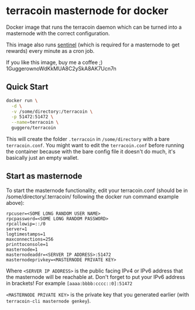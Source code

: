 terracoin masternode for docker
===================

Docker image that runs the terracoin daemon which can be turned into a masternode with the correct configuration.

This image also runs [sentinel](https://github.com/terracoin/sentinel) (which is required for a masternode to get rewards) every minute as a cron job.

If you like this image, buy me a coffee ;) 1GuggerownoWdKkMUA8C2ySkA8AK7Ucn7n

Quick Start
-----------

```bash
docker run \
  -d \
  -v /some/directory:/terracoin \
  -p 51472:51472 \
  --name=terracoin \
  guggero/terracoin
```

This will create the folder `.terracoin` in `/some/directory` with a bare `terracoin.conf`. You might want to edit the `terracoin.conf` before running the container because with the bare config file it doesn't do much, it's basically just an empty wallet.

Start as masternode
------------

To start the masternode functionality, edit your terracoin.conf (should be in /some/directory/.terracoin/ following the docker run command example above):

```
rpcuser=<SOME LONG RANDOM USER NAME>
rpcpassword=<SOME LONG RANDOM PASSWORD>
rpcallowip=::/0
server=1
logtimestamps=1
maxconnections=256
printtoconsole=1
masternode=1
masternodeaddr=<SERVER IP ADDRESS>:51472
masternodeprivkey=<MASTERNODE PRIVATE KEY>
```

Where `<SERVER IP ADDRESS>` is the public facing IPv4 or IPv6 address that the masternode will be reachable at.
Don't forget to put your IPv6 address in brackets! For example `[aaaa:bbbb:cccc::0]:51472`

`<MASTERNODE PRIVATE KEY>` is the private key that you generated earlier (with `terracoin-cli masternode genkey`).
